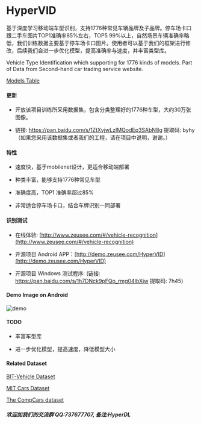 # HyperVID
基于深度学习移动端车型识别，支持1776种常见车辆品牌及子品牌。停车场卡口跟二手车图片TOP1准确率85%左右，TOP5 99%以上，自然场景车辆准确率略低，我们训练数据主要基于停车场卡口图片。使用者可以基于我们的框架进行修改，后续我们会进一步优化模型，提高准确率与速度，并丰富类型库。

Vehicle Type Identification which supporting for 1776 kinds of models. Part of Data from Second-hand car trading service website.

[Models Table](label.txt)


#### 更新

- 开放该项目训练所采用数据集，包含分类整理好的1776种车型，大约30万张图像。

- 链接: https://pan.baidu.com/s/1ZtXvjwLzIMQodEp3SAbN8g 提取码: byhy （如果您采用该数据集或者我们的工程，请在项目中说明，谢谢。）


#### 特性

- 速度快，基于mobilenet设计，更适合移动端部署

- 种类丰富，能够支持1776种常见车型

- 准确度高，TOP1 准确率超过85%

- 非常适合停车场卡口，结合车牌识别一同部署


#### 识别测试

- 在线体验: [http://www.zeusee.com/#/vehicle-recognition](http://www.zeusee.com/#/vehicle-recognition)

- 开源项目 Android APP：[http://demo.zeusee.com/HyperVID](http://demo.zeusee.com/HyperVID)

- 开源项目 Windows 测试程序: (链接: https://pan.baidu.com/s/1h7DNck9pFQo_rmg04IbXjw 提取码: 7h45)


#### Demo Image on Android

![demo](demo.png)

#### TODO

- 丰富车型库

- 进一步优化模型，提高速度，降低模型大小


#### Related Dataset

[BIT-Vehicle Dataset](http://iitlab.bit.edu.cn/mcislab/vehicledb/)

[MIT Cars Dataset](https://ai.stanford.edu/~jkrause/cars/car_dataset.html)

[The CompCars dataset](http://mmlab.ie.cuhk.edu.hk/datasets/comp_cars/index.html)


##### 欢迎加我们的交流群 QQ:737677707, 备注:HyperDL
